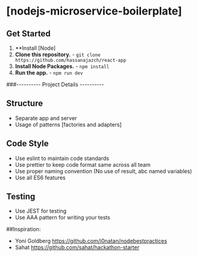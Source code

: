 # [nodejs-microservice-boilerplate]

## Get Started
1. **Install [Node]
2. **Clone this repository.** - `git clone https://github.com/hassanajazch/react-app`
3. **Install Node Packages.** - `npm install`
4. **Run the app.** - `npm run dev`

###---------- Project Details ----------

## Structure
- Separate app and server
- Usage of patterns [factories and adapters]

## Code Style
- Use eslint to maintain code standards
- Use prettier to keep code format same across all team
- Use proper naming convention (No use of result, abc named variables)
- Use all ES6 features

## Testing
- Use JEST for testing
- Use AAA pattern for writing your tests
 
 
##Inspiration:
- Yoni Goldberg https://github.com/i0natan/nodebestpractices
- Sahat https://github.com/sahat/hackathon-starter